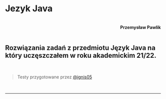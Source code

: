 # **Jezyk Java**
<br>
<div style="text-align: right"><b>Przemysław Pawlik</b></div>
<br>

## Rozwiązania zadań z przedmiotu Język Java na który uczęszczałem w roku akademickim 21/22.
<br>

>Testy przygotowane przez [@ignis05](https://github.com/ignis05)
<br>

----------
<br>

